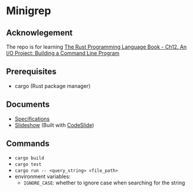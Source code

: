 # Minigrep

## Acknowlegement

The repo is for learning [The Rust Programming Language Book - Ch12. An I/O Project: Building a Command Line Program](https://doc.rust-lang.org/book/ch12-00-an-io-project.html)

## Prerequisites
- cargo (Rust package manager)

## Documents
- [Specifications](./docs/SPEC.md)
- [Slideshow](https://asherjingkongchen.github.io/minigrep) (Built with [CodeSlide](https://github.com/AsherJingkongChen/codeslide))

## Commands
- `cargo build`
- `cargo test`
- `cargo run -- <query_string> <file_path>`
- environment variables:
  - `IGNORE_CASE`: whether to ignore case when searching for the string

